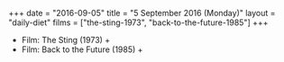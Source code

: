 +++
date = "2016-09-05"
title = "5 September 2016 (Monday)"
layout = "daily-diet"
films = ["the-sting-1973", "back-to-the-future-1985"]
+++


* Film: The Sting (1973) +
* Film: Back to the Future (1985) +
